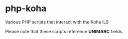 # php-koha
Various PHP scripts that interact with the Koha ILS

Please note that these scripts reference **UNIMARC** fields.
